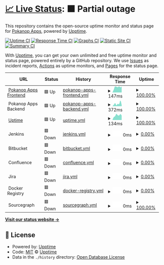 # [📈 Live Status](https://uptime.pokanop.com): <!--live status--> **🟧 Partial outage**

This repository contains the open-source uptime monitor and status page for [Pokanop Apps](https://pokanop.com), powered by [Upptime](https://github.com/upptime/upptime).

[![Uptime CI](https://github.com/pokanop/uptime/workflows/Uptime%20CI/badge.svg)](https://github.com/pokanop/uptime/actions?query=workflow%3A%22Uptime+CI%22)
[![Response Time CI](https://github.com/pokanop/uptime/workflows/Response%20Time%20CI/badge.svg)](https://github.com/pokanop/uptime/actions?query=workflow%3A%22Response+Time+CI%22)
[![Graphs CI](https://github.com/pokanop/uptime/workflows/Graphs%20CI/badge.svg)](https://github.com/pokanop/uptime/actions?query=workflow%3A%22Graphs+CI%22)
[![Static Site CI](https://github.com/pokanop/uptime/workflows/Static%20Site%20CI/badge.svg)](https://github.com/pokanop/uptime/actions?query=workflow%3A%22Static+Site+CI%22)
[![Summary CI](https://github.com/pokanop/uptime/workflows/Summary%20CI/badge.svg)](https://github.com/pokanop/uptime/actions?query=workflow%3A%22Summary+CI%22)

With [Upptime](https://upptime.js.org), you can get your own unlimited and free uptime monitor and status page, powered entirely by a GitHub repository. We use [Issues](https://github.com/upptime/upptime/issues) as incident reports, [Actions](https://github.com/pokanop/uptime/actions) as uptime monitors, and [Pages](https://upptime.github.io/upptime) for the status page.

<!--start: status pages-->
<!-- This summary is generated by Upptime (https://github.com/upptime/upptime) -->
<!-- Do not edit this manually, your changes will be overwritten -->
<!-- prettier-ignore -->
| URL | Status | History | Response Time | Uptime |
| --- | ------ | ------- | ------------- | ------ |
| <img alt="" src="https://icons.duckduckgo.com/ip3/pokanop.com.ico" height="13"> [Pokanop Apps Frontend](https://pokanop.com) | 🟩 Up | [pokanop-apps-frontend.yml](https://github.com/pokanop/uptime/commits/HEAD/history/pokanop-apps-frontend.yml) | <details><summary><img alt="Response time graph" src="./graphs/pokanop-apps-frontend/response-time-week.png" height="20"> 147ms</summary><br><a href="https://uptime.pokanop.com/history/pokanop-apps-frontend"><img alt="Response time 150" src="https://img.shields.io/endpoint?url=https%3A%2F%2Fraw.githubusercontent.com%2Fpokanop%2Fuptime%2FHEAD%2Fapi%2Fpokanop-apps-frontend%2Fresponse-time.json"></a><br><a href="https://uptime.pokanop.com/history/pokanop-apps-frontend"><img alt="24-hour response time 142" src="https://img.shields.io/endpoint?url=https%3A%2F%2Fraw.githubusercontent.com%2Fpokanop%2Fuptime%2FHEAD%2Fapi%2Fpokanop-apps-frontend%2Fresponse-time-day.json"></a><br><a href="https://uptime.pokanop.com/history/pokanop-apps-frontend"><img alt="7-day response time 147" src="https://img.shields.io/endpoint?url=https%3A%2F%2Fraw.githubusercontent.com%2Fpokanop%2Fuptime%2FHEAD%2Fapi%2Fpokanop-apps-frontend%2Fresponse-time-week.json"></a><br><a href="https://uptime.pokanop.com/history/pokanop-apps-frontend"><img alt="30-day response time 126" src="https://img.shields.io/endpoint?url=https%3A%2F%2Fraw.githubusercontent.com%2Fpokanop%2Fuptime%2FHEAD%2Fapi%2Fpokanop-apps-frontend%2Fresponse-time-month.json"></a><br><a href="https://uptime.pokanop.com/history/pokanop-apps-frontend"><img alt="1-year response time 128" src="https://img.shields.io/endpoint?url=https%3A%2F%2Fraw.githubusercontent.com%2Fpokanop%2Fuptime%2FHEAD%2Fapi%2Fpokanop-apps-frontend%2Fresponse-time-year.json"></a></details> | <details><summary><a href="https://uptime.pokanop.com/history/pokanop-apps-frontend">100.00%</a></summary><a href="https://uptime.pokanop.com/history/pokanop-apps-frontend"><img alt="All-time uptime 99.99%" src="https://img.shields.io/endpoint?url=https%3A%2F%2Fraw.githubusercontent.com%2Fpokanop%2Fuptime%2FHEAD%2Fapi%2Fpokanop-apps-frontend%2Fuptime.json"></a><br><a href="https://uptime.pokanop.com/history/pokanop-apps-frontend"><img alt="24-hour uptime 100.00%" src="https://img.shields.io/endpoint?url=https%3A%2F%2Fraw.githubusercontent.com%2Fpokanop%2Fuptime%2FHEAD%2Fapi%2Fpokanop-apps-frontend%2Fuptime-day.json"></a><br><a href="https://uptime.pokanop.com/history/pokanop-apps-frontend"><img alt="7-day uptime 100.00%" src="https://img.shields.io/endpoint?url=https%3A%2F%2Fraw.githubusercontent.com%2Fpokanop%2Fuptime%2FHEAD%2Fapi%2Fpokanop-apps-frontend%2Fuptime-week.json"></a><br><a href="https://uptime.pokanop.com/history/pokanop-apps-frontend"><img alt="30-day uptime 100.00%" src="https://img.shields.io/endpoint?url=https%3A%2F%2Fraw.githubusercontent.com%2Fpokanop%2Fuptime%2FHEAD%2Fapi%2Fpokanop-apps-frontend%2Fuptime-month.json"></a><br><a href="https://uptime.pokanop.com/history/pokanop-apps-frontend"><img alt="1-year uptime 100.00%" src="https://img.shields.io/endpoint?url=https%3A%2F%2Fraw.githubusercontent.com%2Fpokanop%2Fuptime%2FHEAD%2Fapi%2Fpokanop-apps-frontend%2Fuptime-year.json"></a></details>
| <img alt="" src="https://icons.duckduckgo.com/ip3/null.ico" height="13"> Pokanop Apps Backend | 🟩 Up | [pokanop-apps-backend.yml](https://github.com/pokanop/uptime/commits/HEAD/history/pokanop-apps-backend.yml) | <details><summary><img alt="Response time graph" src="./graphs/pokanop-apps-backend/response-time-week.png" height="20"> 372ms</summary><br><a href="https://uptime.pokanop.com/history/pokanop-apps-backend"><img alt="Response time 224" src="https://img.shields.io/endpoint?url=https%3A%2F%2Fraw.githubusercontent.com%2Fpokanop%2Fuptime%2FHEAD%2Fapi%2Fpokanop-apps-backend%2Fresponse-time.json"></a><br><a href="https://uptime.pokanop.com/history/pokanop-apps-backend"><img alt="24-hour response time 463" src="https://img.shields.io/endpoint?url=https%3A%2F%2Fraw.githubusercontent.com%2Fpokanop%2Fuptime%2FHEAD%2Fapi%2Fpokanop-apps-backend%2Fresponse-time-day.json"></a><br><a href="https://uptime.pokanop.com/history/pokanop-apps-backend"><img alt="7-day response time 372" src="https://img.shields.io/endpoint?url=https%3A%2F%2Fraw.githubusercontent.com%2Fpokanop%2Fuptime%2FHEAD%2Fapi%2Fpokanop-apps-backend%2Fresponse-time-week.json"></a><br><a href="https://uptime.pokanop.com/history/pokanop-apps-backend"><img alt="30-day response time 339" src="https://img.shields.io/endpoint?url=https%3A%2F%2Fraw.githubusercontent.com%2Fpokanop%2Fuptime%2FHEAD%2Fapi%2Fpokanop-apps-backend%2Fresponse-time-month.json"></a><br><a href="https://uptime.pokanop.com/history/pokanop-apps-backend"><img alt="1-year response time 249" src="https://img.shields.io/endpoint?url=https%3A%2F%2Fraw.githubusercontent.com%2Fpokanop%2Fuptime%2FHEAD%2Fapi%2Fpokanop-apps-backend%2Fresponse-time-year.json"></a></details> | <details><summary><a href="https://uptime.pokanop.com/history/pokanop-apps-backend">100.00%</a></summary><a href="https://uptime.pokanop.com/history/pokanop-apps-backend"><img alt="All-time uptime 69.08%" src="https://img.shields.io/endpoint?url=https%3A%2F%2Fraw.githubusercontent.com%2Fpokanop%2Fuptime%2FHEAD%2Fapi%2Fpokanop-apps-backend%2Fuptime.json"></a><br><a href="https://uptime.pokanop.com/history/pokanop-apps-backend"><img alt="24-hour uptime 100.00%" src="https://img.shields.io/endpoint?url=https%3A%2F%2Fraw.githubusercontent.com%2Fpokanop%2Fuptime%2FHEAD%2Fapi%2Fpokanop-apps-backend%2Fuptime-day.json"></a><br><a href="https://uptime.pokanop.com/history/pokanop-apps-backend"><img alt="7-day uptime 100.00%" src="https://img.shields.io/endpoint?url=https%3A%2F%2Fraw.githubusercontent.com%2Fpokanop%2Fuptime%2FHEAD%2Fapi%2Fpokanop-apps-backend%2Fuptime-week.json"></a><br><a href="https://uptime.pokanop.com/history/pokanop-apps-backend"><img alt="30-day uptime 100.00%" src="https://img.shields.io/endpoint?url=https%3A%2F%2Fraw.githubusercontent.com%2Fpokanop%2Fuptime%2FHEAD%2Fapi%2Fpokanop-apps-backend%2Fuptime-month.json"></a><br><a href="https://uptime.pokanop.com/history/pokanop-apps-backend"><img alt="1-year uptime 99.99%" src="https://img.shields.io/endpoint?url=https%3A%2F%2Fraw.githubusercontent.com%2Fpokanop%2Fuptime%2FHEAD%2Fapi%2Fpokanop-apps-backend%2Fuptime-year.json"></a></details>
| <img alt="" src="https://icons.duckduckgo.com/ip3/uptime.pokanop.com.ico" height="13"> [Uptime](https://uptime.pokanop.com) | 🟩 Up | [uptime.yml](https://github.com/pokanop/uptime/commits/HEAD/history/uptime.yml) | <details><summary><img alt="Response time graph" src="./graphs/uptime/response-time-week.png" height="20"> 134ms</summary><br><a href="https://uptime.pokanop.com/history/uptime"><img alt="Response time 127" src="https://img.shields.io/endpoint?url=https%3A%2F%2Fraw.githubusercontent.com%2Fpokanop%2Fuptime%2FHEAD%2Fapi%2Fuptime%2Fresponse-time.json"></a><br><a href="https://uptime.pokanop.com/history/uptime"><img alt="24-hour response time 175" src="https://img.shields.io/endpoint?url=https%3A%2F%2Fraw.githubusercontent.com%2Fpokanop%2Fuptime%2FHEAD%2Fapi%2Fuptime%2Fresponse-time-day.json"></a><br><a href="https://uptime.pokanop.com/history/uptime"><img alt="7-day response time 134" src="https://img.shields.io/endpoint?url=https%3A%2F%2Fraw.githubusercontent.com%2Fpokanop%2Fuptime%2FHEAD%2Fapi%2Fuptime%2Fresponse-time-week.json"></a><br><a href="https://uptime.pokanop.com/history/uptime"><img alt="30-day response time 133" src="https://img.shields.io/endpoint?url=https%3A%2F%2Fraw.githubusercontent.com%2Fpokanop%2Fuptime%2FHEAD%2Fapi%2Fuptime%2Fresponse-time-month.json"></a><br><a href="https://uptime.pokanop.com/history/uptime"><img alt="1-year response time 123" src="https://img.shields.io/endpoint?url=https%3A%2F%2Fraw.githubusercontent.com%2Fpokanop%2Fuptime%2FHEAD%2Fapi%2Fuptime%2Fresponse-time-year.json"></a></details> | <details><summary><a href="https://uptime.pokanop.com/history/uptime">100.00%</a></summary><a href="https://uptime.pokanop.com/history/uptime"><img alt="All-time uptime 99.92%" src="https://img.shields.io/endpoint?url=https%3A%2F%2Fraw.githubusercontent.com%2Fpokanop%2Fuptime%2FHEAD%2Fapi%2Fuptime%2Fuptime.json"></a><br><a href="https://uptime.pokanop.com/history/uptime"><img alt="24-hour uptime 100.00%" src="https://img.shields.io/endpoint?url=https%3A%2F%2Fraw.githubusercontent.com%2Fpokanop%2Fuptime%2FHEAD%2Fapi%2Fuptime%2Fuptime-day.json"></a><br><a href="https://uptime.pokanop.com/history/uptime"><img alt="7-day uptime 100.00%" src="https://img.shields.io/endpoint?url=https%3A%2F%2Fraw.githubusercontent.com%2Fpokanop%2Fuptime%2FHEAD%2Fapi%2Fuptime%2Fuptime-week.json"></a><br><a href="https://uptime.pokanop.com/history/uptime"><img alt="30-day uptime 100.00%" src="https://img.shields.io/endpoint?url=https%3A%2F%2Fraw.githubusercontent.com%2Fpokanop%2Fuptime%2FHEAD%2Fapi%2Fuptime%2Fuptime-month.json"></a><br><a href="https://uptime.pokanop.com/history/uptime"><img alt="1-year uptime 99.98%" src="https://img.shields.io/endpoint?url=https%3A%2F%2Fraw.githubusercontent.com%2Fpokanop%2Fuptime%2FHEAD%2Fapi%2Fuptime%2Fuptime-year.json"></a></details>
| <img alt="" src="https://icons.duckduckgo.com/ip3/null.ico" height="13"> Jenkins | 🟥 Down | [jenkins.yml](https://github.com/pokanop/uptime/commits/HEAD/history/jenkins.yml) | <details><summary><img alt="Response time graph" src="./graphs/jenkins/response-time-week.png" height="20"> 0ms</summary><br><a href="https://uptime.pokanop.com/history/jenkins"><img alt="Response time 0" src="https://img.shields.io/endpoint?url=https%3A%2F%2Fraw.githubusercontent.com%2Fpokanop%2Fuptime%2FHEAD%2Fapi%2Fjenkins%2Fresponse-time.json"></a><br><a href="https://uptime.pokanop.com/history/jenkins"><img alt="24-hour response time 0" src="https://img.shields.io/endpoint?url=https%3A%2F%2Fraw.githubusercontent.com%2Fpokanop%2Fuptime%2FHEAD%2Fapi%2Fjenkins%2Fresponse-time-day.json"></a><br><a href="https://uptime.pokanop.com/history/jenkins"><img alt="7-day response time 0" src="https://img.shields.io/endpoint?url=https%3A%2F%2Fraw.githubusercontent.com%2Fpokanop%2Fuptime%2FHEAD%2Fapi%2Fjenkins%2Fresponse-time-week.json"></a><br><a href="https://uptime.pokanop.com/history/jenkins"><img alt="30-day response time 0" src="https://img.shields.io/endpoint?url=https%3A%2F%2Fraw.githubusercontent.com%2Fpokanop%2Fuptime%2FHEAD%2Fapi%2Fjenkins%2Fresponse-time-month.json"></a><br><a href="https://uptime.pokanop.com/history/jenkins"><img alt="1-year response time 0" src="https://img.shields.io/endpoint?url=https%3A%2F%2Fraw.githubusercontent.com%2Fpokanop%2Fuptime%2FHEAD%2Fapi%2Fjenkins%2Fresponse-time-year.json"></a></details> | <details><summary><a href="https://uptime.pokanop.com/history/jenkins">0.00%</a></summary><a href="https://uptime.pokanop.com/history/jenkins"><img alt="All-time uptime 11.76%" src="https://img.shields.io/endpoint?url=https%3A%2F%2Fraw.githubusercontent.com%2Fpokanop%2Fuptime%2FHEAD%2Fapi%2Fjenkins%2Fuptime.json"></a><br><a href="https://uptime.pokanop.com/history/jenkins"><img alt="24-hour uptime 0.00%" src="https://img.shields.io/endpoint?url=https%3A%2F%2Fraw.githubusercontent.com%2Fpokanop%2Fuptime%2FHEAD%2Fapi%2Fjenkins%2Fuptime-day.json"></a><br><a href="https://uptime.pokanop.com/history/jenkins"><img alt="7-day uptime 0.00%" src="https://img.shields.io/endpoint?url=https%3A%2F%2Fraw.githubusercontent.com%2Fpokanop%2Fuptime%2FHEAD%2Fapi%2Fjenkins%2Fuptime-week.json"></a><br><a href="https://uptime.pokanop.com/history/jenkins"><img alt="30-day uptime 0.00%" src="https://img.shields.io/endpoint?url=https%3A%2F%2Fraw.githubusercontent.com%2Fpokanop%2Fuptime%2FHEAD%2Fapi%2Fjenkins%2Fuptime-month.json"></a><br><a href="https://uptime.pokanop.com/history/jenkins"><img alt="1-year uptime 0.00%" src="https://img.shields.io/endpoint?url=https%3A%2F%2Fraw.githubusercontent.com%2Fpokanop%2Fuptime%2FHEAD%2Fapi%2Fjenkins%2Fuptime-year.json"></a></details>
| <img alt="" src="https://icons.duckduckgo.com/ip3/null.ico" height="13"> Bitbucket | 🟥 Down | [bitbucket.yml](https://github.com/pokanop/uptime/commits/HEAD/history/bitbucket.yml) | <details><summary><img alt="Response time graph" src="./graphs/bitbucket/response-time-week.png" height="20"> 0ms</summary><br><a href="https://uptime.pokanop.com/history/bitbucket"><img alt="Response time 0" src="https://img.shields.io/endpoint?url=https%3A%2F%2Fraw.githubusercontent.com%2Fpokanop%2Fuptime%2FHEAD%2Fapi%2Fbitbucket%2Fresponse-time.json"></a><br><a href="https://uptime.pokanop.com/history/bitbucket"><img alt="24-hour response time 0" src="https://img.shields.io/endpoint?url=https%3A%2F%2Fraw.githubusercontent.com%2Fpokanop%2Fuptime%2FHEAD%2Fapi%2Fbitbucket%2Fresponse-time-day.json"></a><br><a href="https://uptime.pokanop.com/history/bitbucket"><img alt="7-day response time 0" src="https://img.shields.io/endpoint?url=https%3A%2F%2Fraw.githubusercontent.com%2Fpokanop%2Fuptime%2FHEAD%2Fapi%2Fbitbucket%2Fresponse-time-week.json"></a><br><a href="https://uptime.pokanop.com/history/bitbucket"><img alt="30-day response time 0" src="https://img.shields.io/endpoint?url=https%3A%2F%2Fraw.githubusercontent.com%2Fpokanop%2Fuptime%2FHEAD%2Fapi%2Fbitbucket%2Fresponse-time-month.json"></a><br><a href="https://uptime.pokanop.com/history/bitbucket"><img alt="1-year response time 0" src="https://img.shields.io/endpoint?url=https%3A%2F%2Fraw.githubusercontent.com%2Fpokanop%2Fuptime%2FHEAD%2Fapi%2Fbitbucket%2Fresponse-time-year.json"></a></details> | <details><summary><a href="https://uptime.pokanop.com/history/bitbucket">0.00%</a></summary><a href="https://uptime.pokanop.com/history/bitbucket"><img alt="All-time uptime 7.78%" src="https://img.shields.io/endpoint?url=https%3A%2F%2Fraw.githubusercontent.com%2Fpokanop%2Fuptime%2FHEAD%2Fapi%2Fbitbucket%2Fuptime.json"></a><br><a href="https://uptime.pokanop.com/history/bitbucket"><img alt="24-hour uptime 0.00%" src="https://img.shields.io/endpoint?url=https%3A%2F%2Fraw.githubusercontent.com%2Fpokanop%2Fuptime%2FHEAD%2Fapi%2Fbitbucket%2Fuptime-day.json"></a><br><a href="https://uptime.pokanop.com/history/bitbucket"><img alt="7-day uptime 0.00%" src="https://img.shields.io/endpoint?url=https%3A%2F%2Fraw.githubusercontent.com%2Fpokanop%2Fuptime%2FHEAD%2Fapi%2Fbitbucket%2Fuptime-week.json"></a><br><a href="https://uptime.pokanop.com/history/bitbucket"><img alt="30-day uptime 0.00%" src="https://img.shields.io/endpoint?url=https%3A%2F%2Fraw.githubusercontent.com%2Fpokanop%2Fuptime%2FHEAD%2Fapi%2Fbitbucket%2Fuptime-month.json"></a><br><a href="https://uptime.pokanop.com/history/bitbucket"><img alt="1-year uptime 0.00%" src="https://img.shields.io/endpoint?url=https%3A%2F%2Fraw.githubusercontent.com%2Fpokanop%2Fuptime%2FHEAD%2Fapi%2Fbitbucket%2Fuptime-year.json"></a></details>
| <img alt="" src="https://icons.duckduckgo.com/ip3/null.ico" height="13"> Confluence | 🟥 Down | [confluence.yml](https://github.com/pokanop/uptime/commits/HEAD/history/confluence.yml) | <details><summary><img alt="Response time graph" src="./graphs/confluence/response-time-week.png" height="20"> 0ms</summary><br><a href="https://uptime.pokanop.com/history/confluence"><img alt="Response time 0" src="https://img.shields.io/endpoint?url=https%3A%2F%2Fraw.githubusercontent.com%2Fpokanop%2Fuptime%2FHEAD%2Fapi%2Fconfluence%2Fresponse-time.json"></a><br><a href="https://uptime.pokanop.com/history/confluence"><img alt="24-hour response time 0" src="https://img.shields.io/endpoint?url=https%3A%2F%2Fraw.githubusercontent.com%2Fpokanop%2Fuptime%2FHEAD%2Fapi%2Fconfluence%2Fresponse-time-day.json"></a><br><a href="https://uptime.pokanop.com/history/confluence"><img alt="7-day response time 0" src="https://img.shields.io/endpoint?url=https%3A%2F%2Fraw.githubusercontent.com%2Fpokanop%2Fuptime%2FHEAD%2Fapi%2Fconfluence%2Fresponse-time-week.json"></a><br><a href="https://uptime.pokanop.com/history/confluence"><img alt="30-day response time 0" src="https://img.shields.io/endpoint?url=https%3A%2F%2Fraw.githubusercontent.com%2Fpokanop%2Fuptime%2FHEAD%2Fapi%2Fconfluence%2Fresponse-time-month.json"></a><br><a href="https://uptime.pokanop.com/history/confluence"><img alt="1-year response time 0" src="https://img.shields.io/endpoint?url=https%3A%2F%2Fraw.githubusercontent.com%2Fpokanop%2Fuptime%2FHEAD%2Fapi%2Fconfluence%2Fresponse-time-year.json"></a></details> | <details><summary><a href="https://uptime.pokanop.com/history/confluence">0.00%</a></summary><a href="https://uptime.pokanop.com/history/confluence"><img alt="All-time uptime 10.58%" src="https://img.shields.io/endpoint?url=https%3A%2F%2Fraw.githubusercontent.com%2Fpokanop%2Fuptime%2FHEAD%2Fapi%2Fconfluence%2Fuptime.json"></a><br><a href="https://uptime.pokanop.com/history/confluence"><img alt="24-hour uptime 0.00%" src="https://img.shields.io/endpoint?url=https%3A%2F%2Fraw.githubusercontent.com%2Fpokanop%2Fuptime%2FHEAD%2Fapi%2Fconfluence%2Fuptime-day.json"></a><br><a href="https://uptime.pokanop.com/history/confluence"><img alt="7-day uptime 0.00%" src="https://img.shields.io/endpoint?url=https%3A%2F%2Fraw.githubusercontent.com%2Fpokanop%2Fuptime%2FHEAD%2Fapi%2Fconfluence%2Fuptime-week.json"></a><br><a href="https://uptime.pokanop.com/history/confluence"><img alt="30-day uptime 0.00%" src="https://img.shields.io/endpoint?url=https%3A%2F%2Fraw.githubusercontent.com%2Fpokanop%2Fuptime%2FHEAD%2Fapi%2Fconfluence%2Fuptime-month.json"></a><br><a href="https://uptime.pokanop.com/history/confluence"><img alt="1-year uptime 0.00%" src="https://img.shields.io/endpoint?url=https%3A%2F%2Fraw.githubusercontent.com%2Fpokanop%2Fuptime%2FHEAD%2Fapi%2Fconfluence%2Fuptime-year.json"></a></details>
| <img alt="" src="https://icons.duckduckgo.com/ip3/null.ico" height="13"> Jira | 🟥 Down | [jira.yml](https://github.com/pokanop/uptime/commits/HEAD/history/jira.yml) | <details><summary><img alt="Response time graph" src="./graphs/jira/response-time-week.png" height="20"> 0ms</summary><br><a href="https://uptime.pokanop.com/history/jira"><img alt="Response time 0" src="https://img.shields.io/endpoint?url=https%3A%2F%2Fraw.githubusercontent.com%2Fpokanop%2Fuptime%2FHEAD%2Fapi%2Fjira%2Fresponse-time.json"></a><br><a href="https://uptime.pokanop.com/history/jira"><img alt="24-hour response time 0" src="https://img.shields.io/endpoint?url=https%3A%2F%2Fraw.githubusercontent.com%2Fpokanop%2Fuptime%2FHEAD%2Fapi%2Fjira%2Fresponse-time-day.json"></a><br><a href="https://uptime.pokanop.com/history/jira"><img alt="7-day response time 0" src="https://img.shields.io/endpoint?url=https%3A%2F%2Fraw.githubusercontent.com%2Fpokanop%2Fuptime%2FHEAD%2Fapi%2Fjira%2Fresponse-time-week.json"></a><br><a href="https://uptime.pokanop.com/history/jira"><img alt="30-day response time 0" src="https://img.shields.io/endpoint?url=https%3A%2F%2Fraw.githubusercontent.com%2Fpokanop%2Fuptime%2FHEAD%2Fapi%2Fjira%2Fresponse-time-month.json"></a><br><a href="https://uptime.pokanop.com/history/jira"><img alt="1-year response time 0" src="https://img.shields.io/endpoint?url=https%3A%2F%2Fraw.githubusercontent.com%2Fpokanop%2Fuptime%2FHEAD%2Fapi%2Fjira%2Fresponse-time-year.json"></a></details> | <details><summary><a href="https://uptime.pokanop.com/history/jira">0.00%</a></summary><a href="https://uptime.pokanop.com/history/jira"><img alt="All-time uptime 7.70%" src="https://img.shields.io/endpoint?url=https%3A%2F%2Fraw.githubusercontent.com%2Fpokanop%2Fuptime%2FHEAD%2Fapi%2Fjira%2Fuptime.json"></a><br><a href="https://uptime.pokanop.com/history/jira"><img alt="24-hour uptime 0.00%" src="https://img.shields.io/endpoint?url=https%3A%2F%2Fraw.githubusercontent.com%2Fpokanop%2Fuptime%2FHEAD%2Fapi%2Fjira%2Fuptime-day.json"></a><br><a href="https://uptime.pokanop.com/history/jira"><img alt="7-day uptime 0.00%" src="https://img.shields.io/endpoint?url=https%3A%2F%2Fraw.githubusercontent.com%2Fpokanop%2Fuptime%2FHEAD%2Fapi%2Fjira%2Fuptime-week.json"></a><br><a href="https://uptime.pokanop.com/history/jira"><img alt="30-day uptime 0.00%" src="https://img.shields.io/endpoint?url=https%3A%2F%2Fraw.githubusercontent.com%2Fpokanop%2Fuptime%2FHEAD%2Fapi%2Fjira%2Fuptime-month.json"></a><br><a href="https://uptime.pokanop.com/history/jira"><img alt="1-year uptime 0.00%" src="https://img.shields.io/endpoint?url=https%3A%2F%2Fraw.githubusercontent.com%2Fpokanop%2Fuptime%2FHEAD%2Fapi%2Fjira%2Fuptime-year.json"></a></details>
| <img alt="" src="https://icons.duckduckgo.com/ip3/null.ico" height="13"> Docker Registry | 🟥 Down | [docker-registry.yml](https://github.com/pokanop/uptime/commits/HEAD/history/docker-registry.yml) | <details><summary><img alt="Response time graph" src="./graphs/docker-registry/response-time-week.png" height="20"> 0ms</summary><br><a href="https://uptime.pokanop.com/history/docker-registry"><img alt="Response time 0" src="https://img.shields.io/endpoint?url=https%3A%2F%2Fraw.githubusercontent.com%2Fpokanop%2Fuptime%2FHEAD%2Fapi%2Fdocker-registry%2Fresponse-time.json"></a><br><a href="https://uptime.pokanop.com/history/docker-registry"><img alt="24-hour response time 0" src="https://img.shields.io/endpoint?url=https%3A%2F%2Fraw.githubusercontent.com%2Fpokanop%2Fuptime%2FHEAD%2Fapi%2Fdocker-registry%2Fresponse-time-day.json"></a><br><a href="https://uptime.pokanop.com/history/docker-registry"><img alt="7-day response time 0" src="https://img.shields.io/endpoint?url=https%3A%2F%2Fraw.githubusercontent.com%2Fpokanop%2Fuptime%2FHEAD%2Fapi%2Fdocker-registry%2Fresponse-time-week.json"></a><br><a href="https://uptime.pokanop.com/history/docker-registry"><img alt="30-day response time 0" src="https://img.shields.io/endpoint?url=https%3A%2F%2Fraw.githubusercontent.com%2Fpokanop%2Fuptime%2FHEAD%2Fapi%2Fdocker-registry%2Fresponse-time-month.json"></a><br><a href="https://uptime.pokanop.com/history/docker-registry"><img alt="1-year response time 0" src="https://img.shields.io/endpoint?url=https%3A%2F%2Fraw.githubusercontent.com%2Fpokanop%2Fuptime%2FHEAD%2Fapi%2Fdocker-registry%2Fresponse-time-year.json"></a></details> | <details><summary><a href="https://uptime.pokanop.com/history/docker-registry">0.00%</a></summary><a href="https://uptime.pokanop.com/history/docker-registry"><img alt="All-time uptime 11.76%" src="https://img.shields.io/endpoint?url=https%3A%2F%2Fraw.githubusercontent.com%2Fpokanop%2Fuptime%2FHEAD%2Fapi%2Fdocker-registry%2Fuptime.json"></a><br><a href="https://uptime.pokanop.com/history/docker-registry"><img alt="24-hour uptime 0.00%" src="https://img.shields.io/endpoint?url=https%3A%2F%2Fraw.githubusercontent.com%2Fpokanop%2Fuptime%2FHEAD%2Fapi%2Fdocker-registry%2Fuptime-day.json"></a><br><a href="https://uptime.pokanop.com/history/docker-registry"><img alt="7-day uptime 0.00%" src="https://img.shields.io/endpoint?url=https%3A%2F%2Fraw.githubusercontent.com%2Fpokanop%2Fuptime%2FHEAD%2Fapi%2Fdocker-registry%2Fuptime-week.json"></a><br><a href="https://uptime.pokanop.com/history/docker-registry"><img alt="30-day uptime 0.00%" src="https://img.shields.io/endpoint?url=https%3A%2F%2Fraw.githubusercontent.com%2Fpokanop%2Fuptime%2FHEAD%2Fapi%2Fdocker-registry%2Fuptime-month.json"></a><br><a href="https://uptime.pokanop.com/history/docker-registry"><img alt="1-year uptime 0.00%" src="https://img.shields.io/endpoint?url=https%3A%2F%2Fraw.githubusercontent.com%2Fpokanop%2Fuptime%2FHEAD%2Fapi%2Fdocker-registry%2Fuptime-year.json"></a></details>
| <img alt="" src="https://icons.duckduckgo.com/ip3/null.ico" height="13"> Sourcegraph | 🟥 Down | [sourcegraph.yml](https://github.com/pokanop/uptime/commits/HEAD/history/sourcegraph.yml) | <details><summary><img alt="Response time graph" src="./graphs/sourcegraph/response-time-week.png" height="20"> 0ms</summary><br><a href="https://uptime.pokanop.com/history/sourcegraph"><img alt="Response time 0" src="https://img.shields.io/endpoint?url=https%3A%2F%2Fraw.githubusercontent.com%2Fpokanop%2Fuptime%2FHEAD%2Fapi%2Fsourcegraph%2Fresponse-time.json"></a><br><a href="https://uptime.pokanop.com/history/sourcegraph"><img alt="24-hour response time 0" src="https://img.shields.io/endpoint?url=https%3A%2F%2Fraw.githubusercontent.com%2Fpokanop%2Fuptime%2FHEAD%2Fapi%2Fsourcegraph%2Fresponse-time-day.json"></a><br><a href="https://uptime.pokanop.com/history/sourcegraph"><img alt="7-day response time 0" src="https://img.shields.io/endpoint?url=https%3A%2F%2Fraw.githubusercontent.com%2Fpokanop%2Fuptime%2FHEAD%2Fapi%2Fsourcegraph%2Fresponse-time-week.json"></a><br><a href="https://uptime.pokanop.com/history/sourcegraph"><img alt="30-day response time 0" src="https://img.shields.io/endpoint?url=https%3A%2F%2Fraw.githubusercontent.com%2Fpokanop%2Fuptime%2FHEAD%2Fapi%2Fsourcegraph%2Fresponse-time-month.json"></a><br><a href="https://uptime.pokanop.com/history/sourcegraph"><img alt="1-year response time 0" src="https://img.shields.io/endpoint?url=https%3A%2F%2Fraw.githubusercontent.com%2Fpokanop%2Fuptime%2FHEAD%2Fapi%2Fsourcegraph%2Fresponse-time-year.json"></a></details> | <details><summary><a href="https://uptime.pokanop.com/history/sourcegraph">100.00%</a></summary><a href="https://uptime.pokanop.com/history/sourcegraph"><img alt="All-time uptime 100.00%" src="https://img.shields.io/endpoint?url=https%3A%2F%2Fraw.githubusercontent.com%2Fpokanop%2Fuptime%2FHEAD%2Fapi%2Fsourcegraph%2Fuptime.json"></a><br><a href="https://uptime.pokanop.com/history/sourcegraph"><img alt="24-hour uptime 100.00%" src="https://img.shields.io/endpoint?url=https%3A%2F%2Fraw.githubusercontent.com%2Fpokanop%2Fuptime%2FHEAD%2Fapi%2Fsourcegraph%2Fuptime-day.json"></a><br><a href="https://uptime.pokanop.com/history/sourcegraph"><img alt="7-day uptime 100.00%" src="https://img.shields.io/endpoint?url=https%3A%2F%2Fraw.githubusercontent.com%2Fpokanop%2Fuptime%2FHEAD%2Fapi%2Fsourcegraph%2Fuptime-week.json"></a><br><a href="https://uptime.pokanop.com/history/sourcegraph"><img alt="30-day uptime 100.00%" src="https://img.shields.io/endpoint?url=https%3A%2F%2Fraw.githubusercontent.com%2Fpokanop%2Fuptime%2FHEAD%2Fapi%2Fsourcegraph%2Fuptime-month.json"></a><br><a href="https://uptime.pokanop.com/history/sourcegraph"><img alt="1-year uptime 100.00%" src="https://img.shields.io/endpoint?url=https%3A%2F%2Fraw.githubusercontent.com%2Fpokanop%2Fuptime%2FHEAD%2Fapi%2Fsourcegraph%2Fuptime-year.json"></a></details>

<!--end: status pages-->

[**Visit our status website →**](https://uptime.pokanop.com)

## 📄 License

- Powered by: [Upptime](https://github.com/upptime/upptime)
- Code: [MIT](./LICENSE) © [Upptime](https://upptime.js.org)
- Data in the `./history` directory: [Open Database License](https://opendatacommons.org/licenses/odbl/1-0/)
